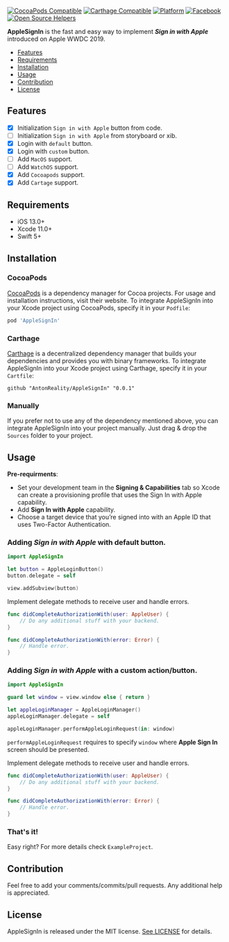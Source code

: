 [![CocoaPods Compatible](https://img.shields.io/cocoapods/v/AppleSignIn.svg)](https://cocoapods.org/pods/AppleSignIn)
[![Carthage Compatible](https://img.shields.io/badge/Carthage-compatible-4BC51D.svg?style=flat)](https://github.com/Carthage/Carthage)
[![Platform](https://img.shields.io/cocoapods/p/AppleSignIn.svg?style=flat)](https://github.com/AntonReality/AppleSignIn)
[![Facebook](https://img.shields.io/badge/facebook-@antonvofficial-blue.svg?style=flat)](https://facebook.com/antonvofficial)
[![Open Source Helpers](https://www.codetriage.com/antonreality/applesignin/badges/users.svg)](https://www.codetriage.com/antonreality/applesignin)

**AppleSignIn** is the fast and easy way to implement ***Sign in with Apple*** introduced on Apple WWDC 2019.

- [Features](#features)
- [Requirements](#requirements)
- [Installation](#installation)
- [Usage](#usage)
- [Contribution](#contribution)
- [License](#license)

## Features

- [x] Initialization `Sign in with Apple` button from code.
- [ ] Initialization `Sign in with Apple` from storyboard or xib.
- [x] Login with `default` button.
- [x] Login with `custom` button.
- [ ] Add `MacOS` support.
- [ ] Add `WatchOS` support.
- [x] Add `Cocoapods` support.
- [x] Add `Cartage` support.

## Requirements

- iOS 13.0+
- Xcode 11.0+
- Swift 5+

## Installation

### CocoaPods

[CocoaPods](https://cocoapods.org) is a dependency manager for Cocoa projects. For usage and installation instructions, visit their website. To integrate AppleSignIn into your Xcode project using CocoaPods, specify it in your `Podfile`:

```ruby
pod 'AppleSignIn'
```

### Carthage

[Carthage](https://github.com/Carthage/Carthage) is a decentralized dependency manager that builds your dependencies and provides you with binary frameworks. To integrate AppleSignIn into your Xcode project using Carthage, specify it in your `Cartfile`:

```ogdl
github "AntonReality/AppleSignIn" "0.0.1"
```

### Manually

If you prefer not to use any of the dependency mentioned above, you can integrate AppleSignIn into your project manually. Just drag & drop the `Sources` folder to your project.

## Usage

**Pre-requirments**:
- Set your development team in the **Signing & Capabilities** tab so Xcode can create a provisioning profile that uses the Sign In with Apple capability.
- Add **Sign In with Apple** capability.
- Choose a target device that you’re signed into with an Apple ID that uses Two-Factor Authentication.

### Adding ***Sign in with Apple*** with default button.

```swift
import AppleSignIn

let button = AppleLoginButton()
button.delegate = self

view.addSubview(button)
```

Implement delegate methods to receive user and handle errors.
```swift
func didCompleteAuthorizationWith(user: AppleUser) {
    // Do any additional stuff with your backend.
}

func didCompleteAuthorizationWith(error: Error) {
    // Handle error.
}
```

### Adding ***Sign in with Apple*** with a custom action/button.

```swift
import AppleSignIn

guard let window = view.window else { return }

let appleLoginManager = AppleLoginManager()
appleLoginManager.delegate = self

appleLoginManager.performAppleLoginRequest(in: window)
```

`performAppleLoginRequest` requires to specify `window` where **Apple Sign In** screen should be presented.

Implement delegate methods to receive user and handle errors.
```swift
func didCompleteAuthorizationWith(user: AppleUser) {
    // Do any additional stuff with your backend.
}

func didCompleteAuthorizationWith(error: Error) {
    // Handle error.
}
```

### That's it!

Easy right? For more details check `ExampleProject`.

## Contribution

Feel free to add your comments/commits/pull requests. Any additional help is appreciated.

## License

AppleSignIn is released under the MIT license. [See LICENSE](https://github.com/AntonReality/AppleSignIn/blob/master/LICENSE) for details.
